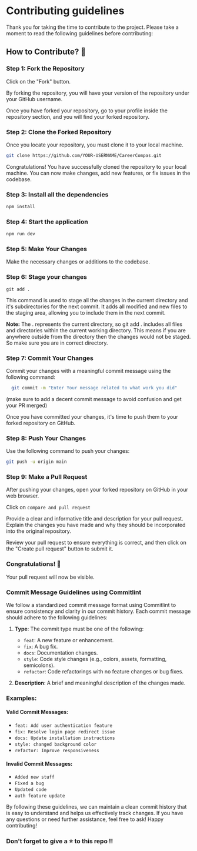 # Contributing guidelines

Thank you for taking the time to contribute to the project. Please take a moment to read the following guidelines before contributing:

## How to Contribute? 🤔

### Step 1: Fork the Repository

Click on the "Fork" button.

By forking the repository, you will have your version of the repository under your GitHub username.

Once you have forked your repository, go to your profile inside the repository section, and you will find your forked repository.

### Step 2: Clone the Forked Repository

Once you locate your repository, you must clone it to your local machine.

```sh
git clone https://github.com/YOUR-USERNAME/CareerCompas.git
```

Congratulations! You have successfully cloned the repository to your local machine. You can now make changes, add new features, or fix issues in the codebase.


### Step 3: Install all the dependencies
```sh
npm install
```

### Step 4: Start the application

```sh
npm run dev
```

### Step 5: Make Your Changes

Make the necessary changes or additions to the codebase.

### Step 6: Stage your changes

```
git add .
```

This command is used to stage all the changes in the current directory and it's subdirectories for the next commit. It adds all modified and new files to the staging area, allowing you to include them in the next commit.

**Note:** The . represents the current directory, so git add . includes all files and directories within the current working directory. This means if you are anywhere outside from the directory then the changes would not be staged.
So make sure you are in correct directory.


### Step 7: Commit Your Changes

Commit your changes with a meaningful commit message using the following command: 


```bash
  git commit -m "Enter Your message related to what work you did"
```
(make sure to add a decent commit message to avoid confusion and get your PR merged)

Once you have committed your changes, it's time to push them to your forked repository on GitHub.


### Step 8: Push Your Changes

Use the following command to push your changes:

```bash
git push -u origin main
```

### Step 9: Make a Pull Request

After pushing your changes, open your forked repository on GitHub in your web browser.

Click on `compare and pull request`

Provide a clear and informative title and description for your pull request. Explain the changes you have made and why they should be incorporated into the original repository.

Review your pull request to ensure everything is correct, and then click on the "Create pull request" button to submit it.

### Congratulations! 🎉

Your pull request will now be visible.

### Commit Message Guidelines using Commitlint

We follow a standardized commit message format using Commitlint to ensure consistency and clarity in our commit history. Each commit message should adhere to the following guidelines:

1. **Type**: The commit type must be one of the following:

   - `feat`: A new feature or enhancement.
   - `fix`: A bug fix.
   - `docs`: Documentation changes.
   - `style`: Code style changes (e.g., colors, assets, formatting, semicolons).
   - `refactor`: Code refactorings with no feature changes or bug fixes.

2. **Description**: A brief and meaningful description of the changes made.


### Examples:

#### Valid Commit Messages:

- `feat: Add user authentication feature`
- `fix: Resolve login page redirect issue`
- `docs: Update installation instructions`
- `style: changed background color`
- `refactor: Improve responsiveness`

#### Invalid Commit Messages:

- `Added new stuff`
- `Fixed a bug`
- `Updated code`
- `auth feature update`

By following these guidelines, we can maintain a clean commit history that is easy to understand and helps us effectively track changes. If you have any questions or need further assistance, feel free to ask! Happy contributing!

<h3> Don't forget to give a ⭐ to this repo !!<h3>